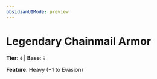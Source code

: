 ```yaml
---
obsidianUIMode: preview
---
```

# Legendary Chainmail Armor

**Tier**: `4` | **Base**: `9`

**Feature**: Heavy (−1 to Evasion)
